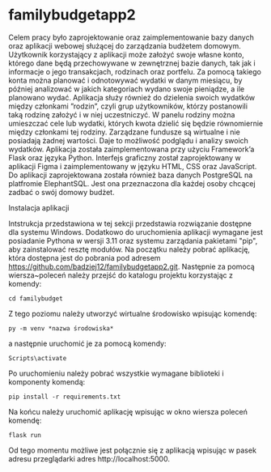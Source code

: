 # familybudgetapp2

Celem pracy było zaprojektowanie oraz zaimplementowanie bazy danych oraz aplikacji webowej służącej do zarządzania budżetem domowym.
Użytkownik korzystający z aplikacji może założyć swoje własne konto, którego dane będą przechowywane w zewnętrznej bazie danych,
tak jak i informacje o jego transakcjach, rodzinach oraz portfelu. Za pomocą takiego konta można planować i odnotowywać wydatki w danym miesiącu,
by później analizować w jakich kategoriach wydano swoje pieniądze, a ile planowano wydać.
Aplikacja służy również do dzielenia swoich wydatków między członkami ”rodzin”, czyli grup użytkowników,
którzy postanowili taką rodzinę założyć i w niej uczestniczyć. W panelu rodziny można umieszczać cele lub wydatki, których kwota
dzielić się będzie równomiernie między członkami tej rodziny. Zarządzane fundusze są wirtualne i nie posiadają żadnej wartości.
Daje to możliwość podglądu i analizy swoich wydatków. Aplikacja została zaimplementowana przy użyciu Framework’a Flask oraz
języka Python. Interfejs graficzny został zaprojektowany w aplikacji Figma i zaimplementowany w języku HTML, CSS oraz JavaScript. 
Do aplikacji zaprojektowana została również baza danych PostgreSQL na platfromie ElephantSQL. Jest ona przeznaczona
dla każdej osoby chcącej zadbać o swój domowy budżet.


Instalacja aplikacji
 
Intstrukcja przedstawiona w tej sekcji przedstawia rozwiązanie dostępne dla systemu Windows.
Dodatkowo do uruchomienia aplikacji wymagane jest posiadanie Pythona w wersji 3.11 oraz systemu zarządania pakietami "pip", aby zainstalować resztę modułów.
Na początku należy pobrać aplikację, która dostępna jest do pobrania pod adresem https://github.com/badziej12/familybudgetapp2.git. 
Następnie za pomocą wiersza~poleceń należy przejść do katalogu projektu korzystając z komendy:

    cd familybudget
    
Z tego poziomu należy utworzyć wirtualne środowisko wpisując komendę:
    
    py -m venv *nazwa środowiska*
    
a następnie uruchomić je za pomocą komendy:
    
    Scripts\activate
    
Po uruchomieniu należy pobrać wszystkie wymagane biblioteki i komponenty komendą:
    
    pip install -r requirements.txt
    
Na końcu należy uruchomić aplikację wpisując w okno wiersza poleceń komendę: 
    
    flask run

Od tego momentu możliwe jest połącznie się z aplikacją wpisując w pasek adresu przeglądarki adres http://localhost:5000.
